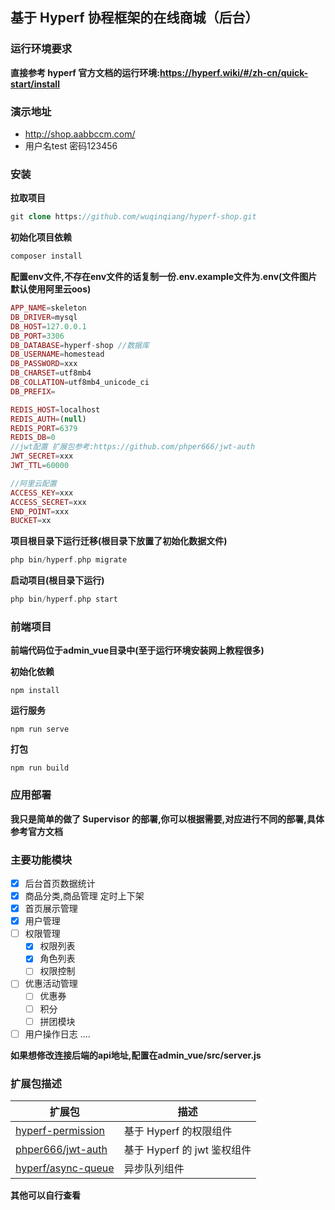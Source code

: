 ## 基于 Hyperf 协程框架的在线商城（后台）

### 运行环境要求
**直接参考 hyperf 官方文档的运行环境:https://hyperf.wiki/#/zh-cn/quick-start/install**

### 演示地址
+ http://shop.aabbccm.com/
+   用户名test 密码123456

### 安装
**拉取项目**
```php
git clone https://github.com/wuqinqiang/hyperf-shop.git
```
**初始化项目依赖**
```php
composer install
```

**配置env文件,不存在env文件的话复制一份.env.example文件为.env(文件图片默认使用阿里云oos)**
```php
APP_NAME=skeleton
DB_DRIVER=mysql
DB_HOST=127.0.0.1
DB_PORT=3306
DB_DATABASE=hyperf-shop //数据库
DB_USERNAME=homestead
DB_PASSWORD=xxx
DB_CHARSET=utf8mb4
DB_COLLATION=utf8mb4_unicode_ci
DB_PREFIX=

REDIS_HOST=localhost
REDIS_AUTH=(null)
REDIS_PORT=6379
REDIS_DB=0
//jwt配置 扩展包参考:https://github.com/phper666/jwt-auth
JWT_SECRET=xxx
JWT_TTL=60000

//阿里云配置
ACCESS_KEY=xxx
ACCESS_SECRET=xxx
END_POINT=xxx
BUCKET=xx
```
**项目根目录下运行迁移(根目录下放置了初始化数据文件)**
```php
php bin/hyperf.php migrate
```

**启动项目(根目录下运行)**
```php
php bin/hyperf.php start
```

### 前端项目
**前端代码位于admin_vue目录中(至于运行环境安装网上教程很多)**

**初始化依赖**
```vue
npm install
```
**运行服务**
```vue
npm run serve
```
**打包**
```vue
npm run build
```

### 应用部署
**我只是简单的做了 Supervisor 的部署,你可以根据需要,对应进行不同的部署,具体参考官方文档**


### 主要功能模块

- [x] 后台首页数据统计
- [x] 商品分类,商品管理 定时上下架
- [x] 首页展示管理
- [x] 用户管理
- [ ] 权限管理
    - [x] 权限列表
    - [x] 角色列表
    - [ ] 权限控制
- [ ] 优惠活动管理
    - [ ] 优惠券
    - [ ] 积分
    - [ ] 拼团模块
- [ ] 用户操作日志
....

**如果想修改连接后端的api地址,配置在admin_vue/src/server.js**

### 扩展包描述

| 扩展包 | 描述  |  
| --- |  --- |   
| [hyperf-permission](https://github.com/donjan-deng/hyperf-permission) | 基于 Hyperf 的权限组件 |
| [phper666/jwt-auth](https://github.com/phper666/jwt-auth) | 基于 Hyperf 的 jwt 鉴权组件 |
| [hyperf/async-queue](https://github.com/hyperf/async-queue) | 异步队列组件 |
**其他可以自行查看**

